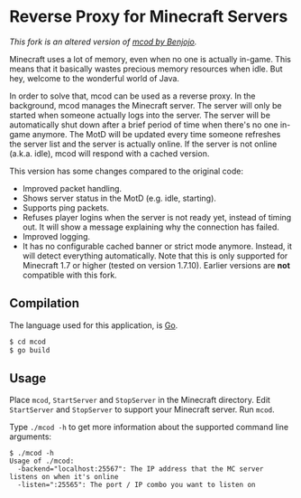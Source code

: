 # Reverse Proxy for Minecraft Servers

*This fork is an altered version of [mcod by Benjojo](https://github.com/benjojo/mcod).*

Minecraft uses a lot of memory, even when no one is actually in-game. This means
that it basically wastes precious memory resources when idle. But hey, welcome
to the wonderful world of Java.

In order to solve that, mcod can be used as a reverse proxy. In the background,
mcod manages the Minecraft server. The server will only be started when someone
actually logs into the server. The server will be automatically shut down after
a brief period of time when there's no one in-game anymore. The MotD will be
updated every time someone refreshes the server list and the server is actually
online. If the server is not online (a.k.a. idle), mcod will respond with a
cached version.

This version has some changes compared to the original code:
- Improved packet handling.
- Shows server status in the MotD (e.g. idle, starting).
- Supports ping packets.
- Refuses player logins when the server is not ready yet, instead of timing out.
  It will show a message explaining why the connection has failed.
- Improved logging.
- It has no configurable cached banner or strict mode anymore. Instead, it will
  detect everything automatically. Note that this is only supported for
  Minecraft 1.7 or higher (tested on version 1.7.10). Earlier versions are
  **not** compatible with this fork.

## Compilation
The language used for this application, is [Go](https://golang.org/).
```bash
$ cd mcod
$ go build
```

## Usage
Place `mcod`, `StartServer` and `StopServer` in the Minecraft directory. Edit
`StartServer` and `StopServer` to support your Minecraft server. Run `mcod`.

Type `./mcod -h` to get more information about the supported command line
arguments:
```
$ ./mcod -h
Usage of ./mcod:
  -backend="localhost:25567": The IP address that the MC server listens on when it's online
  -listen=":25565": The port / IP combo you want to listen on
```
